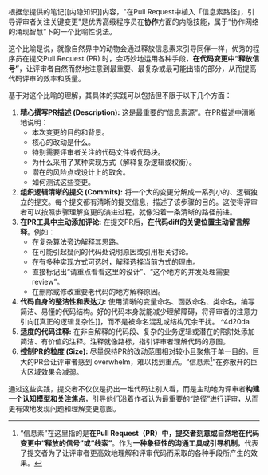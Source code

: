 根据您提供的笔记[[内隐知识]]内容，"在Pull Request中植入「信息素路径」，引导评审者关注关键变更"是优秀高级程序员在**协作**方面的内隐技能，属于“协作网络的涌现智慧”下的一个比喻性说法。

这个比喻是说，就像自然界中的动物会通过释放信息素来引导同伴一样，优秀的程序员在提交Pull Request (PR) 时，会巧妙地运用各种手段，**在代码变更中“释放信号”**，让评审者自然而然地注意到最重要、最复杂或最可能出错的部分，从而提高代码评审的效率和质量。

基于对这个比喻的理解，其具体的实践可以包括但不限于以下几个方面：

1.  **精心撰写PR描述 (Description):** 这是最重要的“信息素源”。在PR描述中清晰地说明：
    *   本次变更的目的和背景。
    *   核心的改动是什么。
    *   特别需要评审者关注的代码文件或代码块。
    *   为什么采用了某种实现方式（解释复杂逻辑或权衡）。
    *   潜在的风险点或设计上的取舍。
    *   如何测试这些变更。
2.  **组织逻辑清晰的提交 (Commits):** 将一个大的变更分解成一系列小的、逻辑独立的提交。每个提交都有清晰的提交信息，描述了该步骤的目的。这使得评审者可以按照步骤理解变更的演进过程，就像沿着一条清晰的路径前进。
3.  **在PR工具中主动添加评论:** 在提交PR后，**在代码diff的关键位置主动留言解释**。例如：
    *   在复杂算法旁边解释其思路。
    *   在可能引起疑问的代码处说明原因或引用相关讨论。
    *   在有多种实现方式可选时，解释选择当前方式的理由。
    *   直接标记出“请重点看看这里的设计”、“这个地方的并发处理需要review”。
    *   在删除或修改重要老代码的地方解释原因。
4.  **代码自身的整洁性和表达力:** 使用清晰的变量命名、函数命名、类命名，编写简洁、易懂的代码结构。好的代码本身就能减少理解障碍，将评审者的注意力引向[[真正的逻辑复杂性]]，而不是被命名混乱或结构冗余干扰。 ^4d20da
5.  **适度的代码注释:** 在非自解释的代码段、复杂的业务逻辑或潜在的陷阱处添加简洁、有价值的注释。注释就像路标，指引评审者理解代码的意图。
6.  **控制PR的粒度 (Size):** 尽量保持PR的改动范围相对较小且聚焦于单一目的。巨大的PR会让评审者感到 overwhelm，难以找到重点。“信息素[^1]”在弥散开的巨大区域效果会减弱。

通过这些实践，提交者不仅仅是扔出一堆代码让别人看，而是主动地为评审者**构建一个认知模型和关注焦点**，引导他们沿着作者认为最重要的“路径”进行评审，从而更有效地发现问题和理解变更意图。

[^1]: “信息素”在这里指的是**在Pull Request（PR）中，提交者刻意或自然地在代码变更中“释放的信号”或“线索”**。作为**一种象征性的沟通工具或引导机制**，代表了提交者为了让评审者更高效地理解和评审代码而采取的各种手段所产生的效果。
